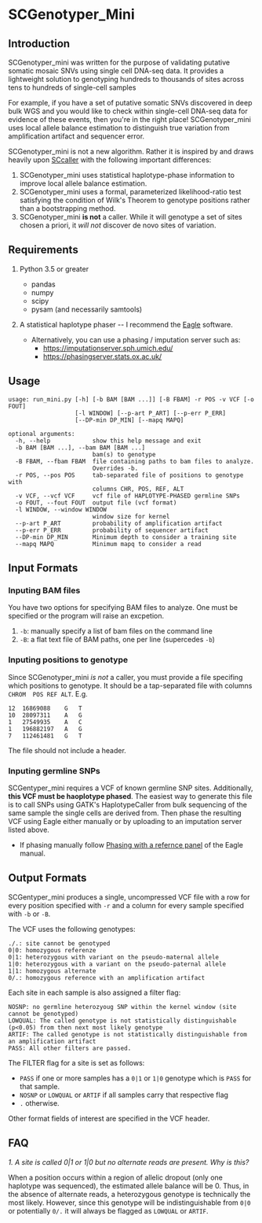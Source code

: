 # SCGenotyper_Mini

## Introduction
SCGenotyper_mini was written for the purpose of validating putative somatic mosaic SNVs using single cell DNA-seq data. It provides a lightweight solution to genotyping hundreds to thousands of sites across tens to hundreds of single-cell samples

For example, if you have a set of putative somatic SNVs discovered in deep bulk WGS and you would like to check within single-cell DNA-seq data for evidence of these events, then you're in the right place! SCGenotyper_mini uses local allele balance estimation to distinguish true variation from amplification artifact and sequencer error.

SCGenotyper_mini is not a new algorithm. Rather it is inspired by and draws heavily upon [SCcaller](https://github.com/biosinodx/SCcaller) with the following important differences:

  1. SCGenotyper_mini uses statistical haplotype-phase information to improve local allele balance estimation.
  2. SCGenotyper_mini uses a formal, parameterized likelihood-ratio test satisfying the condition of Wilk's Theorem to genotype positions rather than a bootstrapping method.
  3. SCGenotyper_mini **is not** a caller. While it will genotype a set of sites chosen a priori, it *will not* discover de novo sites of variation.

## Requirements
  1. Python 3.5 or greater
      * pandas
      * numpy
      * scipy
      * pysam (and necessarily samtools)
  
  2. A statistical haplotype phaser -- I recommend the [Eagle](https://data.broadinstitute.org/alkesgroup/Eagle/) software.
      * Alternatively, you can use a phasing / imputation server such as:
        * https://imputationserver.sph.umich.edu/
        * https://phasingserver.stats.ox.ac.uk/
    
## Usage

```
usage: run_mini.py [-h] [-b BAM [BAM ...]] [-B FBAM] -r POS -v VCF [-o FOUT]
                   [-l WINDOW] [--p-art P_ART] [--p-err P_ERR]
                   [--DP-min DP_MIN] [--mapq MAPQ]

optional arguments:
  -h, --help            show this help message and exit
  -b BAM [BAM ...], --bam BAM [BAM ...]
                        bam(s) to genotype
  -B FBAM, --fbam FBAM  file containing paths to bam files to analyze.
                        Overrides -b.
  -r POS, --pos POS     tab-separated file of positions to genotype with
                        columns CHR, POS, REF, ALT
  -v VCF, --vcf VCF     vcf file of HAPLOTYPE-PHASED germline SNPs
  -o FOUT, --fout FOUT  output file (vcf format)
  -l WINDOW, --window WINDOW
                        window size for kernel
  --p-art P_ART         probability of amplification artifact
  --p-err P_ERR         probability of sequencer artifact
  --DP-min DP_MIN       Minimum depth to consider a training site
  --mapq MAPQ           Minimum mapq to consider a read
```

## Input Formats

### Inputing BAM files
You have two options for specifying BAM files to analyze. One must be specified or the program will raise an excpetion.
  1. `-b`: manually specify a list of bam files on the command line
  2. `-B`: a flat text file of BAM paths, one per line (supercedes `-b`)
  
### Inputing positions to genotype
Since SCGenotyper_mini *is not* a caller, you must provide a file specifing which positions to genotype. It should be a tap-separated file with columns `CHROM  POS REF ALT`. E.g.
```
12	16869088	G	T
10	28097311	A	G
1	27549935	A	C
1	196882197	A	G
7	112461481	G	T
```
The file should not include a header.

### Inputing germline SNPs
SCGentyper_mini requires a VCF of known germline SNP sites. Additionally, **this VCF must be haoplotype phased**. The easiest way to generate this file is to call SNPs using GATK's HaplotypeCaller from bulk sequencing of the same sample the single cells are derived from. Then phase the resulting VCF using Eagle either manually or by uploading to an imputation server listed above.
  * If phasing manually follow [Phasing with a refernce panel](https://data.broadinstitute.org/alkesgroup/Eagle/#x1-220005) of the Eagle manual.

## Output Formats
SCGentyper_mini produces a single, uncompressed VCF file with a row for every position specified with `-r` and a column for every sample specified with `-b` or `-B`.

The VCF uses the following genotypes:
```
./.: site cannot be genotyped
0|0: homozygous referenze
0|1: heterozygous with variant on the pseudo-maternal allele
1|0: heterozygous with a variant on the pseudo-paternal allele
1|1: homozygous alternate
0/.: homozygous reference with an amplification artifact
```

Each site in each sample is also assigned a filter flag:
```
NOSNP: no germline heterozyoug SNP within the kernel window (site cannot be genotyped)
LOWQUAL: The called genotype is not statistically distinguishable (p<0.05) from then next most likely genotype
ARTIF: The called genotype is not statistically distinguishable from an amplification artifact
PASS: All other filters are passed.
```
The FILTER flag for a site is set as follows: 
  * `PASS` if one or more samples has a `0|1` or `1|0` genotype which is `PASS` for that sample. 
  * `NOSNP` or `LOWQUAL` or `ARTIF` if all samples carry that respective flag
  * `.` otherwise.

Other format fields of interest are specified in the VCF header.

## FAQ
*1. A site is called 0|1 or 1|0 but no alternate reads are present. Why is this?*

When a position occurs within a region of allelic dropout (only one haplotype was sequenced), the estimated allele balance will be 0. Thus, in the absence of alternate reads, a heterozygous genotype is technically the most likely. However, since this genotype will be indistinguishable from `0|0` or potentially `0/.` it will always be flagged as `LOWQUAL` or `ARTIF`.
